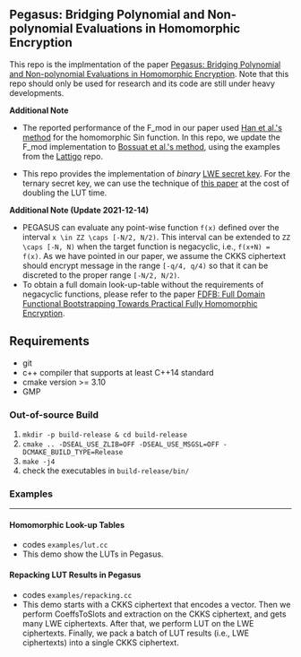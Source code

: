 ## Pegasus: Bridging Polynomial and Non-polynomial Evaluations in Homomorphic Encryption

This repo is the implmentation of the paper [Pegasus: Bridging Polynomial and Non-polynomial Evaluations in Homomorphic Encryption](https://eprint.iacr.org/2020/1606).
Note that this repo should only be used for research and its code are still under heavy developments.

**Additional Note**

* The reported performance of the F_mod in our paper used [Han et al.'s method](https://eprint.iacr.org/2019/688.pdf) for the homomorphic Sin function. In this repo, we update the F_mod implementation to [Bossuat et al.'s method](https://eprint.iacr.org/2020/1203.pdf), using the examples from the [Lattigo](https://github.com/ldsec/lattigo) repo.

* This repo provides the implementation of _binary_ [LWE secret key](https://github.com/Alibaba-Gemini-Lab/OpenPEGASUS/blob/master/pegasus/lwe.cc#L59).
  For the ternary secret key, we can use the technique of [this paper](https://eprint.iacr.org/2020/086.pdf) at the cost of doubling the LUT time.

**Additional Note (Update 2021-12-14)** 
* PEGASUS can evaluate any point-wise function `f(x)` defined over the interval `x \in ZZ \caps [-N/2, N/2)`. This interval can be extended to `ZZ \caps [-N, N)` when the target function is negacyclic, i.e., `f(x+N) = f(x)`. As we have pointed in our paper, we assume the CKKS ciphertext should encrypt message in the range `[-q/4, q/4)` so that it can be discreted to the proper range `[-N/2, N/2)`.
* To obtain a full domain look-up-table without the requirements of negacyclic functions, please refer to the paper [FDFB: Full Domain Functional Bootstrapping Towards Practical Fully Homomorphic Encryption](https://eprint.iacr.org/2021/1135.pdf).

## Requirements

- git 
- c++ compiler that supports at least C++14 standard
- cmake version >= 3.10
- GMP

### Out-of-source Build
1. `mkdir -p build-release & cd build-release`
2. `cmake .. -DSEAL_USE_ZLIB=OFF -DSEAL_USE_MSGSL=OFF -DCMAKE_BUILD_TYPE=Release`
3. `make -j4`
4. check the executables in `build-release/bin/`

### Examples
****

#### Homomorphic Look-up Tables

* codes `examples/lut.cc`
* This demo show the LUTs in Pegasus.

#### Repacking LUT Results in Pegasus
* codes `examples/repacking.cc`
* This demo starts with a CKKS ciphertext that encodes a vector. 
  Then we perform CoeffsToSlots and extraction on the CKKS ciphertext, and gets many LWE ciphertexts.
  After that, we perform LUT on the LWE ciphertexts. 
  Finally, we pack a batch of LUT results (i.e., LWE ciphertexts) into a single CKKS ciphertext.
